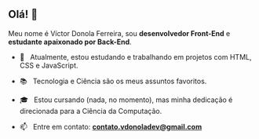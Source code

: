 <h2 align="left">Olá! 👋</h2>  

<p align="left">
	Meu nome é Víctor Donola Ferreira, sou <strong>desenvolvedor Front-End</strong> e <strong>estudante apaixonado por Back-End</strong>.
</p>

- 🔭 &nbsp; Atualmente, estou estudando e trabalhando em projetos com HTML, CSS e JavaScript.

- :books: &nbsp; Tecnologia e Ciência são os meus assuntos favoritos.

- 🎓 &nbsp; Estou cursando (nada, no momento), mas minha dedicação é direcionada para a Ciência da Computação.

- 📫 &nbsp; Entre em contato: **contato.vdonoladev@gmail.com**
